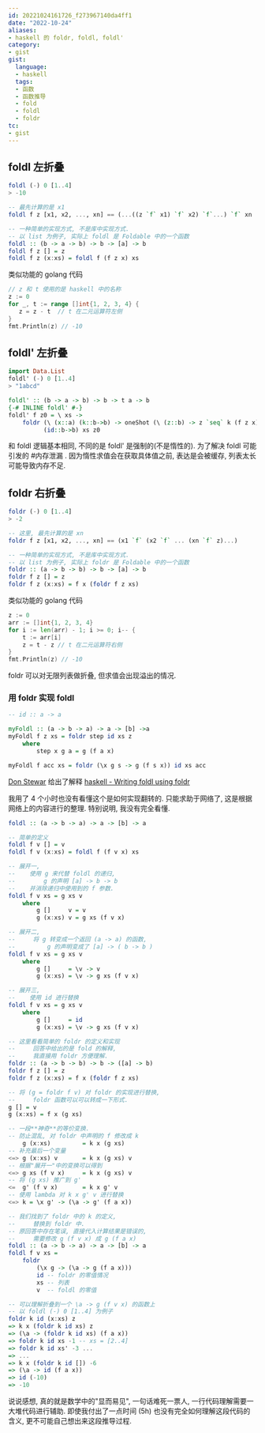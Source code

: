 ```yaml
---
id: 20221024161726_f273967140da4ff1
date: "2022-10-24"
aliases:
- haskell 的 foldr, foldl, foldl'
category:
- gist
gist:
  language:
  - haskell
  tags:
  - 函数
  - 函数推导
  - fold
  - foldl
  - foldr
tc:
- gist
---
```


## foldl 左折叠

```haskell
foldl (-) 0 [1..4]
> -10

-- 最先计算的是 x1
foldl f z [x1, x2, ..., xn] == (...((z `f` x1) `f` x2) `f`...) `f` xn

-- 一种简单的实现方式, 不是库中实现方式.
-- 以 list 为例子, 实际上 foldl 是 Foldable 中的一个函数
foldl :: (b -> a -> b) -> b -> [a] -> b
foldl f z [] = z
foldl f z (x:xs) = foldl f (f z x) xs
```

类似功能的 golang 代码

```go
// z 和 t 使用的是 haskell 中的名称
z := 0  
for _, t := range []int{1, 2, 3, 4} {  
   z = z - t  // t 在二元运算符左侧
}  
fmt.Println(z) // -10
```

## foldl' 左折叠
```haskell
import Data.List
foldl' (-) 0 [1..4]
> "1abcd"

foldl' :: (b -> a -> b) -> b -> t a -> b
{-# INLINE foldl' #-}
foldl' f z0 = \ xs ->
    foldr (\ (x::a) (k::b->b) -> oneShot (\ (z::b) -> z `seq` k (f z x)))
          (id::b->b) xs z0
```

和 foldl 逻辑基本相同,
    不同的是 foldl' 是强制的(不是惰性的).
为了解决 foldl 可能引发的 #内存泄漏 .
因为惰性求值会在获取具体值之前, 表达是会被缓存,
    列表太长可能导致内存不足.

## foldr 右折叠

```haskell
foldr (-) 0 [1..4]
> -2

-- 这里, 最先计算的是 xn
foldr f z [x1, x2, ..., xn] == (x1 `f` (x2 `f` ... (xn `f` z)...)

-- 一种简单的实现方式, 不是库中实现方式.
-- 以 list 为例子, 实际上 foldr 是 Foldable 中的一个函数
foldr :: (a -> b -> b) -> b -> [a] -> b
foldr f z [] = z
foldr f z (x:xs) = f x (foldr f z xs)
```

类似功能的 golang 代码

```go
z := 0
arr := []int{1, 2, 3, 4}
for i := len(arr) - 1; i >= 0; i-- {
    t := arr[i]
    z = t - z // t 在二元运算符右侧
}
fmt.Println(z) // -10
```

foldr 可以对无限列表做折叠,
    但求值会出现溢出的情况.

### 用 foldr 实现 foldl

```haskell
-- id :: a -> a

myFoldl :: (a -> b -> a) -> a -> [b] ->a
myFoldl f z xs = foldr step id xs z
    where
        step x g a = g (f a x)

myFoldl f acc xs = foldr (\x g s -> g (f s x)) id xs acc
```

[Don Stewar](http://stackoverflow.com/users/83805/don-stewart) 给出了解释 [haskell - Writing foldl using foldr](https://stackoverflow.com/questions/6172004/writing-foldl-using-foldr)

我用了 4 个小时也没有看懂这个是如何实现翻转的.
只能求助于网络了,
    这是根据网络上的内容进行的整理. 
特别说明, 我没有完全看懂. 

```haskell
foldl :: (a -> b -> a) -> a -> [b] -> a  

-- 简单的定义
foldl f v [] = v
foldl f v (x:xs) = foldl f (f v x) xs

-- 展开一,
--    使用 g 来代替 foldl 的递归,
--        g 的声明 [a] -> b -> b
--    并消除递归中使用到的 f 参数.
foldl f v xs = g xs v
    where
        g []     v = v
        g (x:xs) v = g xs (f v x)

-- 展开二,
--     将 g 转变成一个返回 (a -> a) 的函数,
--         g 的声明变成了 [a] -> ( b -> b )
foldl f v xs = g xs v
    where
        g []     = \v -> v
        g (x:xs) = \v -> g xs (f v x)

-- 展开三,
--    使用 id 进行替换
foldl f v xs = g xs v
    where
        g []     = id
        g (x:xs) = \v -> g xs (f v x)

-- 这里看看简单的 foldr 的定义和实现
--     回答中给出的是 fold 的解释,
--     我直接用 foldr 方便理解.
foldr :: (a -> b -> b) -> b -> ([a] -> b)
foldr f z [] = z
foldr f z (x:xs) = f x (foldr f z xs)

-- 将 (g = foldr f v) 对 foldr 的实现进行替换,
--     foldr 函数可以可以转成一下形式.
g [] = v
g (x:xs) = f x (g xs)

-- 一段**神奇**的等价变换.
-- 防止混乱, 对 foldr 中声明的 f 修改成 k
    g (x:xs)         = k x (g xs)
-- 补充最后一个变量
<=> g (x:xs) v       = k x (g xs) v
-- 根据"展开一"中的变换可以得到
<=> g xs (f v x)     = k x (g xs) v
-- 将 (g xs) 推广到 g'
<=  g' (f v x)       = k x g' v
-- 使用 lambda 对 k x g' v 进行替换
<=> k = \x g' -> (\a -> g' (f a x))

-- 我们找到了 foldr 中的 k 的定义,
--     替换到 foldr 中.
-- 原回答中存在笔误, 直接代入计算结果是错误的,
--     需要修改 g (f v x) 成 g (f a x)
foldl :: (a -> b -> a) -> a -> [b] -> a    
foldl f v xs =
    foldr
        (\x g -> (\a -> g (f a x)))
        id -- foldr 的零值情况
        xs -- 列表
        v  -- foldl 的零值

-- 可以理解折叠到一个 \a -> g (f v x) 的函数上
-- 以 foldl (-) 0 [1..4] 为例子
foldr k id (x:xs) z
=> k x (foldr k id xs) z
=> (\a -> (foldr k id xs) (f a x))
=> foldr k id xs -1 -- xs = [2..4]
=> foldr k id xs' -3 ...
=> ...
=> k x (foldr k id []) -6
=> (\a -> id (f a x))
=> id (-10)
=> -10
```

说说感想, 真的就是数学中的"显而易见",
    一句话难死一票人, 一行代码理解需要一大堆代码进行辅助.
即使我付出了一点时间 (5h) 也没有完全如何理解这段代码的含义,
    更不可能自己想出来这段推导过程.
